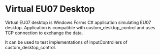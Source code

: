 # Virtual EU07 Desktop

Virtual EU07 desktop is Windows Forms C# application simulating EU07 desktop.
Application is compatible with custom\_desktop\_control and uses TCP connection to exchange the data.

It can be used to test implementations of InputControllers of custom\_desktop\_control.
